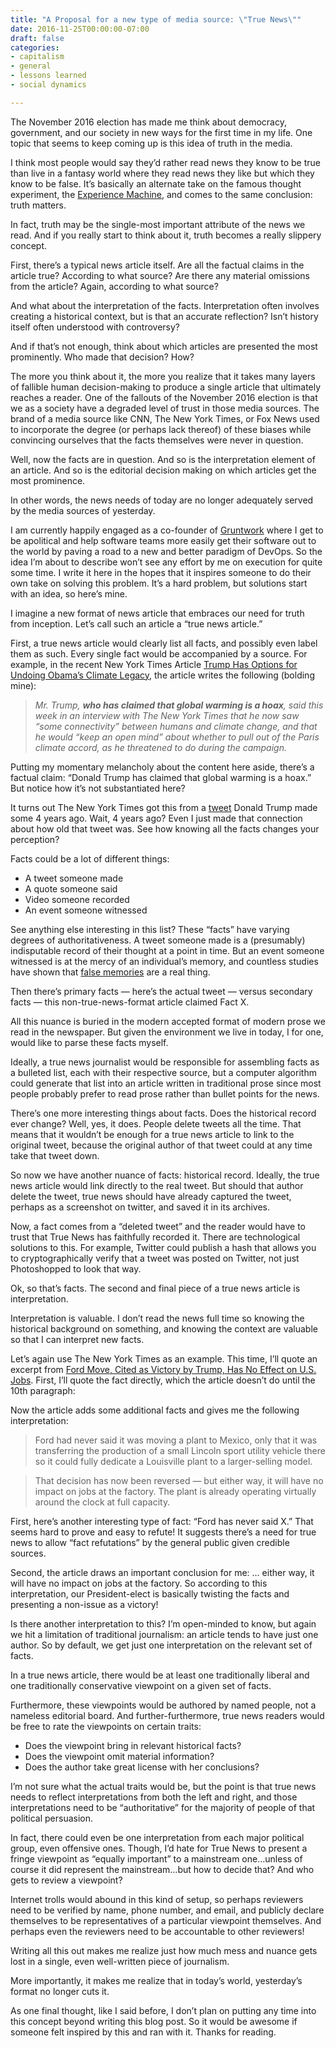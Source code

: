 ```yaml
---
title: "A Proposal for a new type of media source: \"True News\""
date: 2016-11-25T00:00:00-07:00
draft: false
categories:
- capitalism
- general
- lessons learned
- social dynamics

---
```

The November 2016 election has made me think about democracy, government, and our society in new ways for the first time in my life. One topic that seems to keep coming up is this idea of truth in the media.

I think most people would say they’d rather read news they know to be true than live in a fantasy world where they read news they like but which they know to be false. It’s basically an alternate take on the famous thought experiment, the [Experience Machine](https://en.wikipedia.org/wiki/Experience_machine), and comes to the same conclusion: truth matters.

In fact, truth may be the single-most important attribute of the news we read. And if you really start to think about it, truth becomes a really slippery concept.

<!--more-->

First, there’s a typical news article itself. Are all the factual claims in the article true? According to what source? Are there any material omissions from the article? Again, according to what source?

And what about the interpretation of the facts. Interpretation often involves creating a historical context, but is that an accurate reflection? Isn’t history itself often understood with controversy?

And if that’s not enough, think about which articles are presented the most prominently. Who made that decision? How?

The more you think about it, the more you realize that it takes many layers of fallible human decision-making to produce a single article that ultimately reaches a reader. One of the fallouts of the November 2016 election is that we as a society have a degraded level of trust in those media sources. The brand of a media source like CNN, The New York Times, or Fox News used to incorporate the degree (or perhaps lack thereof) of these biases while convincing ourselves that the facts themselves were never in question.

Well, now the facts are in question. And so is the interpretation element of an article. And so is the editorial decision making on which articles get the most prominence.

In other words, the news needs of today are no longer adequately served by the media sources of yesterday.

I am currently happily engaged as a co-founder of [Gruntwork](http://gruntwork.io/) where I get to be apolitical and help software teams more easily get their software out to the world by paving a road to a new and better paradigm of DevOps. So the idea I’m about to describe won’t see any effort by me on execution for quite some time. I write it here in the hopes that it inspires someone to do their own take on solving this problem. It’s a hard problem, but solutions start with an idea, so here’s mine.

I imagine a new format of news article that embraces our need for truth from inception. Let’s call such an article a “true news article.”

First, a true news article would clearly list all facts, and possibly even label them as such. Every single fact would be accompanied by a source. For example, in the recent New York Times Article [Trump Has Options for Undoing Obama’s Climate Legacy](http://www.nytimes.com/2016/11/25/science/donald-trump-obama-climate.html?ref=politics&_r=0), the article writes the following (bolding mine):

>*Mr. Trump, **who has claimed that global warming is a hoax**, said this week in an interview with The New York Times that he now saw “some connectivity” between humans and climate change, and that he would “keep an open mind” about whether to pull out of the Paris climate accord, as he threatened to do during the campaign.*

Putting my momentary melancholy about the content here aside, there’s a factual claim: “Donald Trump has claimed that global warming is a hoax.” But notice how it’s not substantiated here?

It turns out The New York Times got this from a [tweet](https://twitter.com/realdonaldtrump/status/265895292191248385?lang=en) Donald Trump made some 4 years ago. Wait, 4 years ago? Even I just made that connection about how old that tweet was. See how knowing all the facts changes your perception?

Facts could be a lot of different things:

* A tweet someone made
* A quote someone said
* Video someone recorded
* An event someone witnessed

See anything else interesting in this list? These “facts” have varying degrees of authoritativeness. A tweet someone made is a (presumably) indisputable record of their thought at a point in time. But an event someone witnessed is at the mercy of an individual’s memory, and countless studies have shown that [false memories](http://science.time.com/2013/11/19/remember-that-no-you-dont-study-shows-false-memories-afflict-us-all/) are a real thing.

Then there’s primary facts — here’s the actual tweet — versus secondary facts — this non-true-news-format article claimed Fact X.

All this nuance is buried in the modern accepted format of modern prose we read in the newspaper. But given the environment we live in today, I for one, would like to parse these facts myself.

Ideally, a true news journalist would be responsible for assembling facts as a bulleted list, each with their respective source, but a computer algorithm could generate that list into an article written in traditional prose since most people probably prefer to read prose rather than bullet points for the news.

There’s one more interesting things about facts. Does the historical record ever change? Well, yes, it does. People delete tweets all the time. That means that it wouldn’t be enough for a true news article to link to the original tweet, because the original author of that tweet could at any time take that tweet down.

So now we have another nuance of facts: historical record. Ideally, the true news article would link directly to the real tweet. But should that author delete the tweet, true news should have already captured the tweet, perhaps as a screenshot on twitter, and saved it in its archives.

Now, a fact comes from a “deleted tweet” and the reader would have to trust that True News has faithfully recorded it. There are technological solutions to this. For example, Twitter could publish a hash that allows you to cryptographically verify that a tweet was posted on Twitter, not just Photoshopped to look that way.

Ok, so that’s facts. The second and final piece of a true news article is interpretation.

Interpretation is valuable. I don’t read the news full time so knowing the historical background on something, and knowing the context are valuable so that I can interpret new facts.

Let’s again use The New York Times as an example. This time, I’ll quote an excerpt from [Ford Move, Cited as Victory by Trump, Has No Effect on U.S. Jobs](http://www.nytimes.com/2016/11/19/business/ford-move-cited-as-victory-by-trump-has-no-effect-on-us-jobs.html). First, I’ll quote the fact directly, which the article doesn’t do until the 10th paragraph:

Now the article adds some additional facts and gives me the following interpretation:

>Ford had never said it was moving a plant to Mexico, only that it was transferring the production of a small Lincoln sport utility vehicle there so it could fully dedicate a Louisville plant to a larger-selling model.

>That decision has now been reversed — but either way, it will have no impact on jobs at the factory. The plant is already operating virtually around the clock at full capacity.

First, here’s another interesting type of fact: “Ford has never said X.” That seems hard to prove and easy to refute! It suggests there’s a need for true news to allow “fact refutations” by the general public given credible sources.

Second, the article draws an important conclusion for me: … either way, it will have no impact on jobs at the factory. So according to this interpretation, our President-elect is basically twisting the facts and presenting a non-issue as a victory!

Is there another interpretation to this? I’m open-minded to know, but again we hit a limitation of traditional journalism: an article tends to have just one author. So by default, we get just one interpretation on the relevant set of facts.

In a true news article, there would be at least one traditionally liberal and one traditionally conservative viewpoint on a given set of facts.

Furthermore, these viewpoints would be authored by named people, not a nameless editorial board. And further-furthermore, true news readers would be free to rate the viewpoints on certain traits:

* Does the viewpoint bring in relevant historical facts?
* Does the viewpoint omit material information?
* Does the author take great license with her conclusions?

I’m not sure what the actual traits would be, but the point is that true news needs to reflect interpretations from both the left and right, and those interpretations need to be “authoritative” for the majority of people of that political persuasion.

In fact, there could even be one interpretation from each major political group, even offensive ones. Though, I’d hate for True News to present a fringe viewpoint as “equally important” to a mainstream one…unless of course it did represent the mainstream…but how to decide that? And who gets to review a viewpoint?

Internet trolls would abound in this kind of setup, so perhaps reviewers need to be verified by name, phone number, and email, and publicly declare themselves to be representatives of a particular viewpoint themselves. And perhaps even the reviewers need to be accountable to other reviewers!

Writing all this out makes me realize just how much mess and nuance gets lost in a single, even well-written piece of journalism.

More importantly, it makes me realize that in today’s world, yesterday’s format no longer cuts it.

As one final thought, like I said before, I don’t plan on putting any time into this concept beyond writing this blog post. So it would be awesome if someone felt inspired by this and ran with it. Thanks for reading.